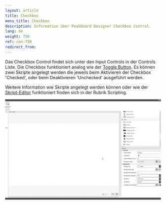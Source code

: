```yaml
---
layout: article
title: Checkbox
menu_title: Checkbox
description: Information über Peakboard Designer Checkbox Control.
lang: de
weight: 750
ref: con-750
redirect_from:
---
```


Das Checkbox Control findet sich unter den Input Controls in der Controls Liste. 
Die Checkbox funktioniert analog wie der [Toggle Button](/controls/de-togglebutton.html).
Es können zwei Skripte angelegt werden die jeweils beim Aktivieren der Checkbox 'Checked', oder beim Deaktivieren 'Unchecked' ausgeführt werden.

Weitere Information wie Skripte angelegt werden können oder wie der [Skript-Editor](/scripting/de-script-editor.html) funktioniert finden sich in der Rubrik Scripting.

![image_1](/assets/images/Controls/Check-Box/checkbox01.gif)